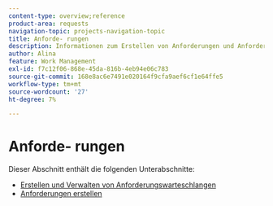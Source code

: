```yaml
---
content-type: overview;reference
product-area: requests
navigation-topic: projects-navigation-topic
title: Anforde- rungen
description: Informationen zum Erstellen von Anforderungen und Anforderungswarteschlangen finden Sie in den folgenden Abschnitten.
author: Alina
feature: Work Management
exl-id: f7c12f06-868e-45da-816b-4eb94e06c783
source-git-commit: 168e8ac6e7491e020164f9cfa9aef6cf1e64ffe5
workflow-type: tm+mt
source-wordcount: '27'
ht-degree: 7%

---
```


# Anforde- rungen

Dieser Abschnitt enthält die folgenden Unterabschnitte:

* [Erstellen und Verwalten von Anforderungswarteschlangen](../../manage-work/requests/create-and-manage-request-queues/create-manage-request-queues.md)
* [Anforderungen erstellen](../../manage-work/requests/create-requests/create-requests.md)
